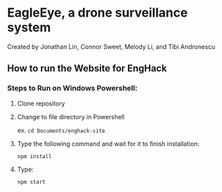 # EagleEye, a drone surveillance system 
Created by Jonathan Lin, Connor Sweet, Melody Li, and Tibi Andronescu

## How to run the Website for EngHack 

### Steps to Run on Windows Powershell:

1. Clone repository

2. Change to file directory in Powershell 

    ex. `cd Documents/enghack-site`
    
3. Type the following command and wait for it to finish installation:

    `npm install`

4. Type:

    `npm start`
